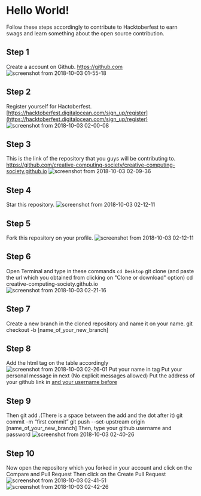 # Hello World!
Follow these steps
accordingly to contribute to Hacktoberfest to earn swags and learn
something about the open source contribution.

## Step 1 
Create a account on Github.
https://github.com
![screenshot from 2018-10-03 01-55-18](https://user-images.githubusercontent.com/29003047/46375174-58228080-c6b0-11e8-9735-82645c2801f4.png)


## Step 2 
Register yourself for Hactoberfest.
[https://hacktoberfest.digitalocean.com/sign_up/register](https://hacktoberfest.digitalocean.com/sign_up/register)
![screenshot from 2018-10-03 02-00-08](https://user-images.githubusercontent.com/29003047/46375349-d8e17c80-c6b0-11e8-9380-0805b67a532f.png)


## Step 3 
This is the link of the repository that you guys will be contributing to.
https://github.com/creative-computing-society/creative-computing-society.github.io
![screenshot from 2018-10-03 02-09-36](https://user-images.githubusercontent.com/29003047/46375779-fc58f700-c6b1-11e8-9b58-22d959a17878.png)


## Step 4 
Star this repository.
![screenshot from 2018-10-03 02-12-11](https://user-images.githubusercontent.com/29003047/46376039-9751d100-c6b2-11e8-974d-e1c2a36d84b5.png)

## Step 5 
Fork this repository on your profile.
![screenshot from 2018-10-03 02-12-11](https://user-images.githubusercontent.com/29003047/46376039-9751d100-c6b2-11e8-974d-e1c2a36d84b5.png)


## Step 6 
Open Terminal and type in these commands
```cd Desktop```
git clone (and paste the url which you obtained from clicking on "Clone or download" option)
cd creative-computing-society.github.io
![screenshot from 2018-10-03 02-21-16](https://user-images.githubusercontent.com/29003047/46376427-99685f80-c6b3-11e8-95bb-17a0e06453b1.png)


## Step 7 
Create a new branch in the cloned repository and name it on your name.
git checkout -b [name_of_your_new_branch]

## Step 8 
Add the html tag on the table accordingly
![screenshot from 2018-10-03 02-26-01](https://user-images.githubusercontent.com/29003047/46376866-c49f7e80-c6b4-11e8-8b5a-4b4efa45ef55.png)
Put your name in <td> tag
Put your personal message in next <td> (No explicit messages allowed)
Put the address of your github link in <a href="(Place your link here)"> and your username before </a>


## Step 9
Then git add .(There is a space between the add and the dot after it) 
git commit -m “first commit”
git push --set-upstream origin [name_of_your_new_branch]
Then, type your github username and password
![screenshot from 2018-10-03 02-40-26](https://user-images.githubusercontent.com/29003047/46377467-45ab4580-c6b6-11e8-8de5-fbaa55641d4d.png)


## Step 10 
Now open the repository which you forked in your account and click on the Compare and Pull Request
Then click on the Create Pull Request
![screenshot from 2018-10-03 02-41-51](https://user-images.githubusercontent.com/29003047/46377657-d2560380-c6b6-11e8-8a12-d86d893cda06.png)
![screenshot from 2018-10-03 02-42-26](https://user-images.githubusercontent.com/29003047/46377695-eef23b80-c6b6-11e8-801e-e585af62bcf9.png)


